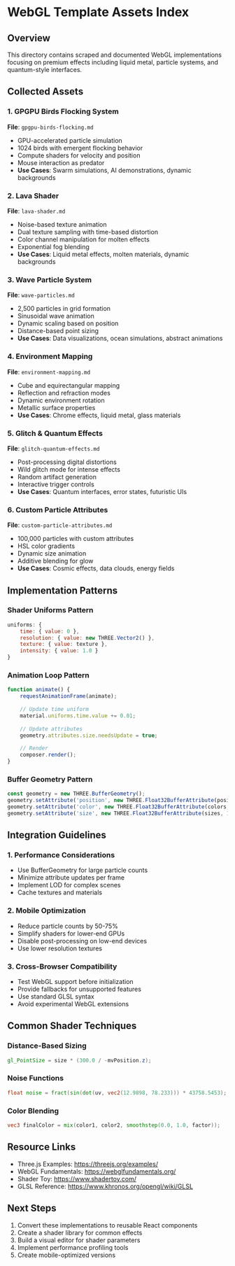 # WebGL Template Assets Index

## Overview
This directory contains scraped and documented WebGL implementations focusing on premium effects including liquid metal, particle systems, and quantum-style interfaces.

## Collected Assets

### 1. GPGPU Birds Flocking System
**File**: `gpgpu-birds-flocking.md`
- GPU-accelerated particle simulation
- 1024 birds with emergent flocking behavior
- Compute shaders for velocity and position
- Mouse interaction as predator
- **Use Cases**: Swarm simulations, AI demonstrations, dynamic backgrounds

### 2. Lava Shader
**File**: `lava-shader.md`
- Noise-based texture animation
- Dual texture sampling with time-based distortion
- Color channel manipulation for molten effects
- Exponential fog blending
- **Use Cases**: Liquid metal effects, molten materials, dynamic backgrounds

### 3. Wave Particle System
**File**: `wave-particles.md`
- 2,500 particles in grid formation
- Sinusoidal wave animation
- Dynamic scaling based on position
- Distance-based point sizing
- **Use Cases**: Data visualizations, ocean simulations, abstract animations

### 4. Environment Mapping
**File**: `environment-mapping.md`
- Cube and equirectangular mapping
- Reflection and refraction modes
- Dynamic environment rotation
- Metallic surface properties
- **Use Cases**: Chrome effects, liquid metal, glass materials

### 5. Glitch & Quantum Effects
**File**: `glitch-quantum-effects.md`
- Post-processing digital distortions
- Wild glitch mode for intense effects
- Random artifact generation
- Interactive trigger controls
- **Use Cases**: Quantum interfaces, error states, futuristic UIs

### 6. Custom Particle Attributes
**File**: `custom-particle-attributes.md`
- 100,000 particles with custom attributes
- HSL color gradients
- Dynamic size animation
- Additive blending for glow
- **Use Cases**: Cosmic effects, data clouds, energy fields

## Implementation Patterns

### Shader Uniforms Pattern
```javascript
uniforms: {
    time: { value: 0 },
    resolution: { value: new THREE.Vector2() },
    texture: { value: texture },
    intensity: { value: 1.0 }
}
```

### Animation Loop Pattern
```javascript
function animate() {
    requestAnimationFrame(animate);
    
    // Update time uniform
    material.uniforms.time.value += 0.01;
    
    // Update attributes
    geometry.attributes.size.needsUpdate = true;
    
    // Render
    composer.render();
}
```

### Buffer Geometry Pattern
```javascript
const geometry = new THREE.BufferGeometry();
geometry.setAttribute('position', new THREE.Float32BufferAttribute(positions, 3));
geometry.setAttribute('color', new THREE.Float32BufferAttribute(colors, 3));
geometry.setAttribute('size', new THREE.Float32BufferAttribute(sizes, 1));
```

## Integration Guidelines

### 1. Performance Considerations
- Use BufferGeometry for large particle counts
- Minimize attribute updates per frame
- Implement LOD for complex scenes
- Cache textures and materials

### 2. Mobile Optimization
- Reduce particle counts by 50-75%
- Simplify shaders for lower-end GPUs
- Disable post-processing on low-end devices
- Use lower resolution textures

### 3. Cross-Browser Compatibility
- Test WebGL support before initialization
- Provide fallbacks for unsupported features
- Use standard GLSL syntax
- Avoid experimental WebGL extensions

## Common Shader Techniques

### Distance-Based Sizing
```glsl
gl_PointSize = size * (300.0 / -mvPosition.z);
```

### Noise Functions
```glsl
float noise = fract(sin(dot(uv, vec2(12.9898, 78.233))) * 43758.5453);
```

### Color Blending
```glsl
vec3 finalColor = mix(color1, color2, smoothstep(0.0, 1.0, factor));
```

## Resource Links
- Three.js Examples: https://threejs.org/examples/
- WebGL Fundamentals: https://webglfundamentals.org/
- Shader Toy: https://www.shadertoy.com/
- GLSL Reference: https://www.khronos.org/opengl/wiki/GLSL

## Next Steps
1. Convert these implementations to reusable React components
2. Create a shader library for common effects
3. Build a visual editor for shader parameters
4. Implement performance profiling tools
5. Create mobile-optimized versions